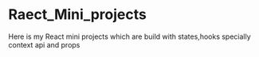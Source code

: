 # Raect_Mini_projects
Here is my  React mini projects which are build with states,hooks specially context api and props 
